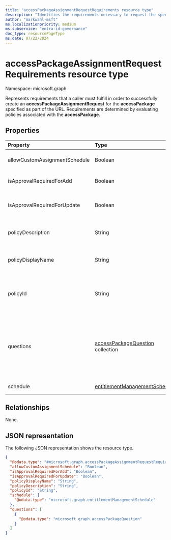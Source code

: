 ```yaml
---
title: "accessPackageAssignmentRequestRequirements resource type"
description: "Identifies the requirements necessary to request the specified access package."
author: "markwahl-msft"
ms.localizationpriority: medium
ms.subservice: "entra-id-governance"
doc_type: resourcePageType
ms.date: 07/22/2024
---
```

# accessPackageAssignmentRequestRequirements resource type

Namespace: microsoft.graph

Represents requirements that a caller must fulfill in order to successfully create an **accessPackageAssignmentRequest** for the **accessPackage** specified as part of the URL. Requirements are determined by evaluating policies associated with the **accessPackage**. 

## Properties
|Property|Type|Description|
|:---|:---|:---|
|allowCustomAssignmentSchedule|Boolean|Indicates whether the requestor is allowed to set a custom schedule.|
|isApprovalRequiredForAdd|Boolean|Indicates whether a request to add must be approved by an approver.|
|isApprovalRequiredForUpdate|Boolean|Indicates whether a request to update must be approved by an approver.|
|policyDescription|String|The description of the policy that the user is trying to request access using.|
|policyDisplayName|String|The display name of the policy that the user is trying to request access using.|
|policyId|String|The identifier of the policy that these requirements are associated with. This identifier can be used when creating a new assignment request.|
| questions | [accessPackageQuestion](../resources/accesspackagequestion.md) collection | Questions that are configured on the policy. The questions can be required or optional; callers can determine whether a question is required or optional based on the **isRequired** property on **accessPackageQuestion**. |
|schedule|[entitlementManagementSchedule](../resources/entitlementmanagementschedule.md)|Schedule restrictions enforced, if any.|

## Relationships
None.
## JSON representation
The following JSON representation shows the resource type.
<!-- {
  "blockType": "resource",
  "@odata.type": "microsoft.graph.accessPackageAssignmentRequestRequirements"
}
-->
``` json
{
  "@odata.type": "#microsoft.graph.accessPackageAssignmentRequestRequirements",
  "allowCustomAssignmentSchedule": "Boolean",
  "isApprovalRequiredForAdd": "Boolean",
  "isApprovalRequiredForUpdate": "Boolean",
  "policyDisplayName": "String",
  "policyDescription": "String",
  "policyId": "String",
  "schedule": {
    "@odata.type": "microsoft.graph.entitlementManagementSchedule"
  },
  "questions": [
    {
      "@odata.type": "microsoft.graph.accessPackageQuestion"
    }
  ]
}
```


